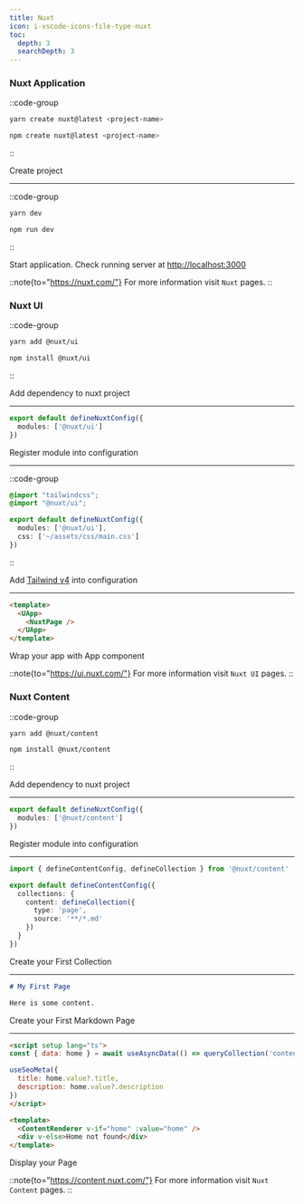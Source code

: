 ```yaml
---
title: Nuxt
icon: i-vscode-icons-file-type-nuxt
toc:
  depth: 3
  searchDepth: 3
---
```


### Nuxt Application

::code-group
```bash [yarn]
yarn create nuxt@latest <project-name>
```

```bash [npm]
npm create nuxt@latest <project-name>
```
::

Create project

---

::code-group
```bash [yarn]
yarn dev
```

```bash [npm]
npm run dev
```
::

Start application. Check running server at <http://localhost:3000>

::note{to="https://nuxt.com/"}
For more information visit `Nuxt` pages.
::

### Nuxt UI

::code-group
```bash [yarn]
yarn add @nuxt/ui
```

```bash [npm]
npm install @nuxt/ui
```
::

Add dependency to nuxt project

---

```ts [nuxt.config.ts]
export default defineNuxtConfig({
  modules: ['@nuxt/ui']
})
```

Register module into configuration

---

::code-group
```css [app/assets/css/main.css]
@import "tailwindcss";
@import "@nuxt/ui";
```

```ts [nuxt.config.ts]
export default defineNuxtConfig({
  modules: ['@nuxt/ui'],
  css: ['~/assets/css/main.css']
})
```
::

Add [Tailwind v4](https://tailwindcss.com/) into configuration

---

```html [app.vue]
<template>
  <UApp>
    <NuxtPage />
  </UApp>
</template>
```

Wrap your app with App component

::note{to="https://ui.nuxt.com/"}
For more information visit `Nuxt UI` pages.
::

### Nuxt Content

::code-group
```bash [yarn]
yarn add @nuxt/content
```

```bash [npm]
npm install @nuxt/content
```
::

Add dependency to nuxt project

---

```ts [nuxt.config.ts]
export default defineNuxtConfig({
  modules: ['@nuxt/content']
})
```

Register module into configuration

---

```ts [content.config.ts]
import { defineContentConfig, defineCollection } from '@nuxt/content'

export default defineContentConfig({
  collections: {
    content: defineCollection({
      type: 'page',
      source: '**/*.md'
    })
  }
})
```

Create your First Collection

---

```md [content/index.md]
# My First Page

Here is some content.
```

Create your First Markdown Page

---

```html [pages/index.vue]
<script setup lang="ts">
const { data: home } = await useAsyncData(() => queryCollection('content').path('/').first())

useSeoMeta({
  title: home.value?.title,
  description: home.value?.description
})
</script>

<template>
  <ContentRenderer v-if="home" :value="home" />
  <div v-else>Home not found</div>
</template>
```

Display your Page

::note{to="https://content.nuxt.com/"}
For more information visit `Nuxt Content` pages.
::
